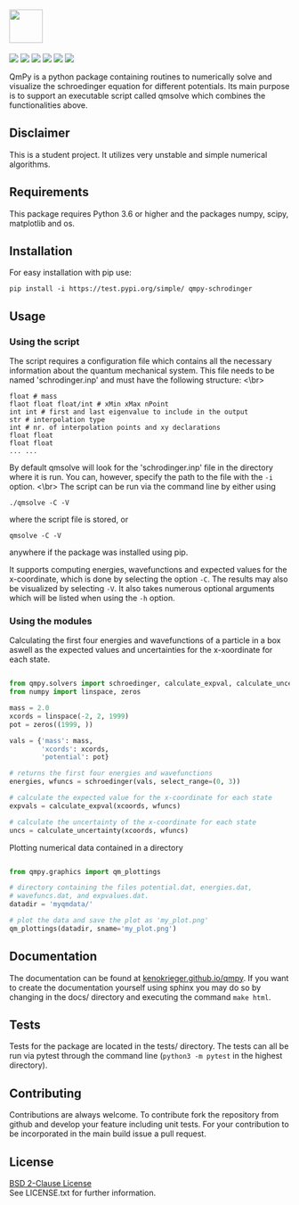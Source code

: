 # <img src="http://qmpy.org/badges/qmpy_logotext.png" height=60>

<img src="http://qmpy.org/badges/build_passing.svg"> <img src="http://qmpy.org/badges/coverage98.svg">
<img src="https://img.shields.io/github/issues/kenokrieger/QmPy"> <img src="https://img.shields.io/github/commit-activity/m/kenokrieger/QmPy">
<img src="http://qmpy.org/badges/release.svg"> <img src="http://qmpy.org/badges/license.svg">

QmPy is a python package containing routines to numerically solve and visualize
the schroedinger equation for different potentials. Its main purpose is to
support an executable script called qmsolve which combines the functionalities
above.


## Disclaimer

This is a student project. It utilizes very unstable and simple numerical
algorithms.

## Requirements

This package requires Python 3.6 or higher and the packages numpy, scipy,
matplotlib and os.

## Installation

For easy installation with pip use:

```shell
pip install -i https://test.pypi.org/simple/ qmpy-schrodinger
```

## Usage

### Using the script

The script requires a configuration file which contains all the necessary
information about the quantum mechanical system. This file needs to be named
'schrodinger.inp' and must have the following structure: <\br>
```
float # mass
flaot float float/int # xMin xMax nPoint
int int # first and last eigenvalue to include in the output
str # interpolation type
int # nr. of interpolation points and xy declarations
float float
float float
... ...
```
By default qmsolve will look for the 'schrodinger.inp' file in the directory
where it is run. You can, however, specify the path to the file with the `-i`
option. <\br>
The script can be run via the command line by either using
```shell
./qmsolve -C -V
```
where the script file is stored, or
```shell
qmsolve -C -V
```
anywhere if the package was installed using pip.

It supports computing energies, wavefunctions and expected values for
the x-coordinate, which is done by selecting the option `-C`. The results may
also be visualized by selecting `-V`. It also takes numerous optional arguments
which will be listed when using the `-h` option.

### Using the modules

Calculating the first four energies and wavefunctions of a particle in a box
aswell as the expected values and uncertainties for the x-xoordinate for each
state.

```python

from qmpy.solvers import schroedinger, calculate_expval, calculate_uncertainty
from numpy import linspace, zeros

mass = 2.0
xcords = linspace(-2, 2, 1999)
pot = zeros((1999, ))

vals = {'mass': mass,
        'xcords': xcords,
        'potential': pot}

# returns the first four energies and wavefunctions
energies, wfuncs = schroedinger(vals, select_range=(0, 3))

# calculate the expected value for the x-coordinate for each state
expvals = calculate_expval(xcoords, wfuncs)

# calculate the uncertainty of the x-coordinate for each state
uncs = calculate_uncertainty(xcoords, wfuncs)

```

Plotting numerical data contained in a directory

```python

from qmpy.graphics import qm_plottings

# directory containing the files potential.dat, energies.dat,
# wavefuncs.dat, and expvalues.dat.
datadir = 'myqmdata/'

# plot the data and save the plot as 'my_plot.png'
qm_plottings(datadir, sname='my_plot.png')

```

## Documentation

The documentation can be found at [kenokrieger.github.io/qmpy](http://kenokrieger.github.io/qmpy).
If you want to create the documentation yourself using sphinx you may do so by
changing in the docs/ directory and executing the command `make html`.

## Tests

Tests for the package are located in the tests/ directory. The tests can all
be run via pytest through the command line (`python3 -m pytest` in the
highest directory).

## Contributing

Contributions are always welcome. To contribute fork the repository from
github and develop your feature including unit tests. For your contribution
to be incorporated in the main build issue a pull request.

## License

[BSD 2-Clause License](https://choosealicense.com/licenses/bsd-2-clause/) <br/>
See LICENSE.txt for further information.
